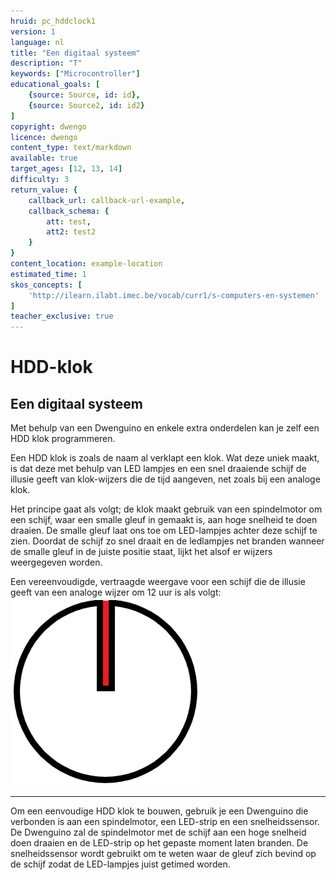 ```yaml
---
hruid: pc_hddclock1
version: 1
language: nl
title: "Een digitaal systeem"
description: "T"
keywords: ["Microcontroller"]
educational_goals: [
    {source: Source, id: id}, 
    {source: Source2, id: id2}
]
copyright: dwengo
licence: dwengo
content_type: text/markdown
available: true
target_ages: [12, 13, 14]
difficulty: 3
return_value: {
    callback_url: callback-url-example,
    callback_schema: {
        att: test,
        att2: test2
    }
}
content_location: example-location
estimated_time: 1
skos_concepts: [
    'http://ilearn.ilabt.imec.be/vocab/curr1/s-computers-en-systemen'
]
teacher_exclusive: true
---
```


# HDD-klok

## Een digitaal systeem

Met behulp van een Dwenguino en enkele extra onderdelen kan je zelf een HDD klok programmeren. 

Een HDD klok is zoals de naam al verklapt een klok. Wat deze uniek maakt, is dat deze met behulp van LED lampjes en een snel draaiende schijf de illusie geeft van klok-wijzers die de tijd aangeven, net zoals bij een analoge klok.  

Het principe gaat als volgt; de klok maakt gebruik van een spindelmotor om een schijf, waar een smalle gleuf in gemaakt is, aan hoge snelheid te doen draaien. De smalle gleuf laat ons toe om LED-lampjes achter deze schijf te zien. Doordat de schijf zo snel draait en de ledlampjes net branden wanneer de smalle gleuf in de juiste positie staat, lijkt het alsof er wijzers weergegeven worden. 

Een vereenvoudigde, vertraagde weergave voor een schijf die de illusie geeft van een analoge wijzer om 12 uur is als volgt:
<img src="embed/clock.gif" alt="Werking HDD klok." title="Werking HDD klok."></img>

***

Om een eenvoudige HDD klok te bouwen, gebruik je een Dwenguino die verbonden is aan een spindelmotor, een LED-strip en een snelheidssensor. De Dwenguino zal de spindelmotor met de schijf aan een hoge snelheid doen draaien en de LED-strip op het gepaste moment laten branden. De snelheidssensor wordt gebruikt om te weten waar de gleuf zich bevind op de schijf zodat de LED-lampjes juist getimed worden.



